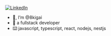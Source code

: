 [![LinkedIn](https://img.shields.io/badge/LinkedIn-kenny-teh-blue.svg)](https://www.linkedin.com/in/kenny-teh-90b01327/)

- 👋, I’m @8kigai
- 🤖 a fullstack developer
- ⌨️ javascript, typescript, react, nodejs, nestjs

<!---
8kigai/8kigai is a ✨ special ✨ repository because its `README.md` (this file) appears on your GitHub profile.
You can click the Preview link to take a look at your changes.
--->
